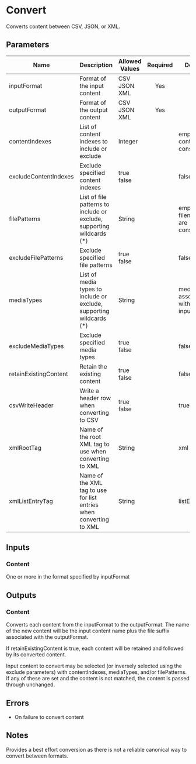 # Convert
Converts content between CSV, JSON, or XML.

## Parameters
| Name                  | Description                                                           | Allowed Values       |  Required  | Default                                   |
|-----------------------|-----------------------------------------------------------------------|----------------------|:----------:|-------------------------------------------|
| inputFormat           | Format of the input content                                           | CSV<br/>JSON<br/>XML |    Yes     |                                           |
| outputFormat          | Format of the output content                                          | CSV<br/>JSON<br/>XML |    Yes     |                                           |
| contentIndexes        | List of content indexes to include or exclude                         | Integer              |            | empty&nbsp;- all content is considered    |
| excludeContentIndexes | Exclude specified content indexes                                     | true<br/>false       |            | false                                     |
| filePatterns          | List of file patterns to include or exclude, supporting wildcards (*) | String               |            | empty&nbsp;- all filenames are considered |
| excludeFilePatterns   | Exclude specified file patterns                                       | true<br/>false       |            | false                                     |
| mediaTypes            | List of media types to include or exclude, supporting wildcards (*)   | String               |            | media type associated with inputFormat    |
| excludeMediaTypes     | Exclude specified media types                                         | true<br/>false       |            | false                                     |
| retainExistingContent | Retain the existing content                                           | true<br/>false       |            | false                                     |
| csvWriteHeader        | Write a header row when converting to CSV                             | true<br/>false       |            | true                                      |
| xmlRootTag            | Name of the root XML tag to use when converting to XML                | String               |            | xml                                       |
| xmlListEntryTag       | Name of the XML tag to use for list entries when converting to XML    | String               |            | listEntry                                 |

## Inputs
### Content
One or more in the format specified by inputFormat

## Outputs
### Content
Converts each content from the inputFormat to the outputFormat. The name of the new content will be the input content
name plus the file suffix associated with the outputFormat.

If retainExistingContent is true, each content will be retained and followed by its converted content.

Input content to convert may be selected (or inversely selected using the exclude parameters) with contentIndexes,
mediaTypes, and/or filePatterns. If any of these are set and the content is not matched, the content is passed through
unchanged.

## Errors
- On failure to convert content

## Notes
Provides a best effort conversion as there is not a reliable canonical way to convert between formats.